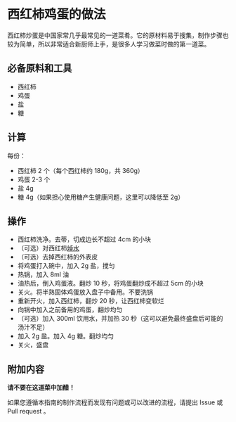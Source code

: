 # 西红柿鸡蛋的做法

西红柿炒蛋是中国家常几乎最常见的一道菜肴。它的原材料易于搜集，制作步骤也较为简单，所以非常适合新厨师上手，是很多人学习做菜时做的第一道菜。

## 必备原料和工具

* 西红柿
* 鸡蛋
* 盐
* 糖

## 计算

每份：

* 西红柿 2 个（每个西红柿约 180g，共 360g）
* 鸡蛋 2-3 个
* 盐 4g
* 糖 4g（如果担心使用糖产生健康问题，这里可以降低至 2g）

## 操作

* 西红柿洗净。去蒂，切成边长不超过 4cm 的小块
* （可选）对西红柿[焯水](../../tips/learn/焯水.md)
* （可选）去掉西红柿的外表皮
* 将鸡蛋打入碗中，加入 2g 盐，搅匀
* 热锅，加入 8ml 油
* 油热后，倒入鸡蛋液。翻炒 10 秒，将鸡蛋翻炒成不超过 5cm 的小块
* 关火。将半熟固体鸡蛋放入盘子中备用。不要洗锅
* 重新开火，加入西红柿，翻炒 20 秒，让西红柿变软烂
* 向锅中加入之前备用的鸡蛋，翻炒均匀
* （可选）加入 300ml 饮用水，并加热 30 秒（这可以避免最终盛盘后可能的汤汁不足）
* 加入 2g 盐。加入 4g 糖。翻炒均匀
* 关火，盛盘

## 附加内容

**请不要在这道菜中加醋！**

如果您遵循本指南的制作流程而发现有问题或可以改进的流程，请提出 Issue 或 Pull request 。
